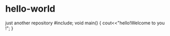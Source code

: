 # hello-world
just another repository
#include<iostream>;
void main()
{
cout<<"hello!Welcome to you !";
}
